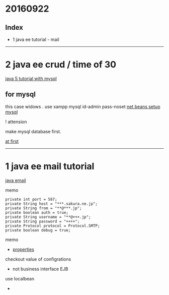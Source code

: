 # 20160922

## Index
- 1 java ee tutorial - mail


-----------------------

# 2 java ee crud / time of 30

[java 5 tutorial with mysql](https://netbeans.org/kb/docs/web/mysql-webapp_ja.html)


## for mysql

this case widows . use xampp mysql id-admin pass-noset
[net beans setup mysql](https://netbeans.org/kb/docs/ide/mysql_ja.html)

! attension

make mysql database first.

[at first ](https://netbeans.org/kb/docs/ide/mysql_ja.html)



-----------------------

# 1 java ee mail tutorial

[java email](http://www.oracle.com/webfolder/technetwork/jp/tutorials/obe/java/javamail/javamail.html)

memo 

    private int port = 587;
    private String host = "***.sakura.ne.jp";
    private String from = "**@***.jp";
    private boolean auth = true;
    private String username = "**@+++.jp";
    private String password = "++++";
    private Protocol protocol = Protocol.SMTP;
    private boolean debug = true;

memo

- [properties ](http://qiita.com/inouet/items/c1e3ebfc30831c691855)

checkout value of configrations

- not business interface EJB

use localbean

- 
